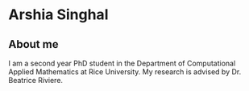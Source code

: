 # Arshia Singhal

## About me
I am a second year PhD student in the Department of Computational Applied Mathematics at Rice University. My research is advised by Dr. Beatrice Riviere.
